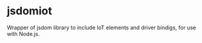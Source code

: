 # jsdomiot
Wrapper of jsdom library to include IoT elements and driver bindigs, for use with Node.js.
